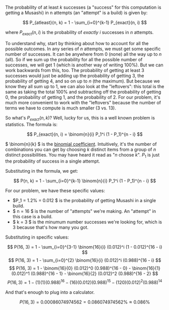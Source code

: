 The probability of at least *k* successes (a "success" for this computation is getting a Musashi) in n attempts (an "attempt" is a build) is given by:

$$ P_{atleast}(n, k) = 1 - \sum_{i=0}^{k-1} P_{exact}(n, i) $$

where $P_{exact}(n, i)$ is the probability of *exactly* *i* successes in *n* attempts.

To understand why, start by thinking about how to account for all the possible outcomes. In any series of *n* attempts, we must get some specific number of successes. It can be anywhere from 0 (none) all the way up to *n* (all). So if we sum up the probability for all the possible number of successes, we will get 1 (which is another way of writing 100%). But we can work backwards from this, too. The probability of getting at least 3 successes would just be adding up the probability of getting 3, the probability of getting 4, and so on up to *n* (the maximum). But because we know they all sum up to 1, we can also look at the "leftovers": this total is the same as taking the total 100% and subtracting off the probability of getting 0, the probability of getting 1, and the probability of 2. For our problem, it's much more convenient to work with the "leftovers" because the number of terms we have to compute is much smaller (3 vs. 13).

So what's $P_{exact}(n, k)$? Well, lucky for us, this is a well known problem is statistics. The formula is:

$$ P_{exact}(n, i) = \binom{n}{i} P_1^i (1 - P_1)^{n - i} $$

$ \binom{n}{k} $ is the [binomial coefficient](https://mathworld.wolfram.com/BinomialCoefficient.html). Intuitively, it's the number of combinations you can get by choosing *k* distinct items from a group of *n* distinct possibilities. You may have heard it read as "*n* choose *k*". $P_1$ is just the probability of success in a single attempt.

Substituting in the formula, we get:

$$ P(n, k) = 1 - \sum_{i=0}^{k-1} \binom{n}{i} P_1^i (1 - P_1)^{n - i} $$

For our problem, we have these specific values:

* $P_1 = 1.2\% = 0.012 $ is the probability of getting Musashi in a single build.
* $ n = 16 $ is the number of "attempts" we're making. An "attempt" in this case is a build.
* $ k = 3 $ is the minumum number successes we're looking for, which is 3 because that's how many you got.

Substituting in specific values:

$$ P(16, 3) = 1 - \sum_{i=0}^{3-1} \binom{16}{i} (0.012)^i (1 - 0.012)^{16 - i} $$
$$ P(16, 3) = 1 - \sum_{i=0}^{2} \binom{16}{i} (0.012)^i (0.988)^{16 - i} $$
$$ P(16, 3) = 1 - \binom{16}{0} (0.012)^0 (0.988)^{16 - 0} - \binom{16}{1} (0.012)^1 (0.988)^{16 - 1} - \binom{16}{2} (0.012)^2 (0.988)^{16 - 2} $$
$$ P(16, 3) = 1 - (1) (1) (0.988)^{16} - (16) (0.012) (0.988)^{15} - (120) (0.012)^2 (0.988)^{14} $$

And that's enough to plug into a calculator.

$$ P(16, 3) = 0.00086074974562 = 0.086074974562 \% \approx 0.086 \% $$
